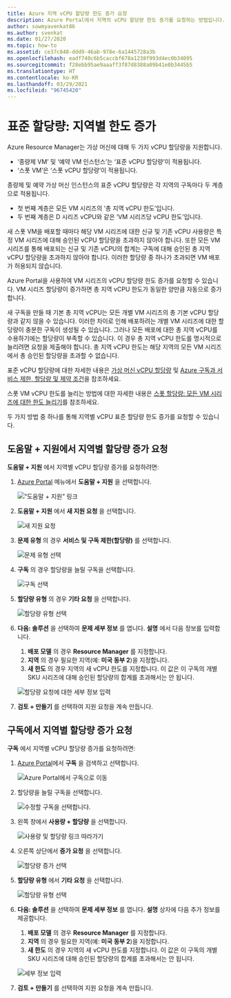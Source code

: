 ```yaml
---
title: Azure 지역 vCPU 할당량 한도 증가 요청
description: Azure Portal에서 지역의 vCPU 할당량 한도 증가를 요청하는 방법입니다.
author: sowmyavenkat86
ms.author: svenkat
ms.date: 01/27/2020
ms.topic: how-to
ms.assetid: ce37c848-ddd9-46ab-978e-6a1445728a3b
ms.openlocfilehash: eadf740c6b5caccbf678a1238f993d4ec0b34095
ms.sourcegitcommit: f28ebb95ae9aaaff3f87d8388a09b41e0b3445b5
ms.translationtype: HT
ms.contentlocale: ko-KR
ms.lasthandoff: 03/29/2021
ms.locfileid: "96745420"
---
```

# <a name="standard-quota-increase-limits-by-region"></a>표준 할당량: 지역별 한도 증가

Azure Resource Manager는 가상 머신에 대해 두 가지 vCPU 할당량을 지원합니다.

* ‘종량제 VM’ 및 ‘예약 VM 인스턴스’는 ‘표준 vCPU 할당량’이 적용됩니다.  
* ‘스폿 VM’은 ‘스폿 vCPU 할당량’이 적용됩니다. 

종량제 및 예약 가상 머신 인스턴스의 표준 vCPU 할당량은 각 지역의 구독마다 두 계층으로 적용됩니다.

* 첫 번째 계층은 모든 VM 시리즈의 ‘총 지역 vCPU 한도’입니다.
* 두 번째 계층은 D 시리즈 vCPU와 같은 ‘VM 시리즈당 vCPU 한도’입니다.

새 스폿 VM을 배포할 때마다 해당 VM 시리즈에 대한 신규 및 기존 vCPU 사용량은 특정 VM 시리즈에 대해 승인된 vCPU 할당량을 초과하지 않아야 합니다. 또한 모든 VM 시리즈를 통해 배포되는 신규 및 기존 vCPU의 합계는 구독에 대해 승인된 총 지역 vCPU 할당량을 초과하지 않아야 합니다. 이러한 할당량 중 하나가 초과되면 VM 배포가 허용되지 않습니다.

Azure Portal을 사용하여 VM 시리즈의 vCPU 할당량 한도 증가를 요청할 수 있습니다. VM 시리즈 할당량이 증가하면 총 지역 vCPU 한도가 동일한 양만큼 자동으로 증가합니다.

새 구독을 만들 때 기본 총 지역 vCPU는 모든 개별 VM 시리즈의 총 기본 vCPU 할당량과 같지 않을 수 있습니다. 이러한 차이로 인해 배포하려는 개별 VM 시리즈에 대한 할당량이 충분한 구독이 생성될 수 있습니다. 그러나 모든 배포에 대한 총 지역 vCPU를 수용하기에는 할당량이 부족할 수 있습니다. 이 경우 총 지역 vCPU 한도를 명시적으로 늘리려면 요청을 제출해야 합니다. 총 지역 vCPU 한도는 해당 지역의 모든 VM 시리즈에서 총 승인된 할당량을 초과할 수 없습니다.

표준 vCPU 할당량에 대한 자세한 내용은 [가상 머신 vCPU 할당량](../../virtual-machines/windows/quotas.md) 및 [Azure 구독과 서비스 제한, 할당량 및 제약 조건](../../azure-resource-manager/management/azure-subscription-service-limits.md)을 참조하세요.

스폿 VM vCPU 한도를 늘리는 방법에 대한 자세한 내용은 [스폿 할당량: 모든 VM 시리즈에 대한 한도 늘리기](low-priority-quota.md)를 참조하세요.

두 가지 방법 중 하나를 통해 지역별 vCPU 표준 할당량 한도 증가를 요청할 수 있습니다.

## <a name="request-a-quota-increase-by-region-from-help--support"></a>도움말 + 지원에서 지역별 할당량 증가 요청

**도움말 + 지원** 에서 지역별 vCPU 할당량 증가를 요청하려면:

1. [Azure Portal](https://portal.azure.com) 메뉴에서 **도움말 + 지원** 을 선택합니다.

   ![“도움말 + 지원” 링크](./media/resource-manager-core-quotas-request/help-plus-support.png)

1. **도움말 + 지원** 에서 **새 지원 요청** 을 선택합니다.

    ![새 지원 요청](./media/resource-manager-core-quotas-request/new-support-request.png)

1. **문제 유형** 의 경우 **서비스 및 구독 제한(할당량)** 를 선택합니다.

   ![문제 유형 선택](./media/resource-manager-core-quotas-request/select-quota-issue-type.png)

1. **구독** 의 경우 할당량을 늘릴 구독을 선택합니다.

   ![구독 선택](./media/resource-manager-core-quotas-request/select-subscription-support-request.png)

1. **할당량 유형** 의 경우 **기타 요청** 을 선택합니다.

   ![할당량 유형 선택](./media/resource-manager-core-quotas-request/regional-quotatype.png)

1. **다음: 솔루션** 을 선택하여 **문제 세부 정보** 를 엽니다. **설명** 에서 다음 정보를 입력합니다.

    1. **배포 모델** 의 경우 **Resource Manager** 를 지정합니다.  
    1. **지역** 의 경우 필요한 지역(예: **미국 동부 2**)을 지정합니다.  
    1. **새 한도** 의 경우 지역의 새 vCPU 한도를 지정합니다. 이 값은 이 구독의 개별 SKU 시리즈에 대해 승인된 할당량의 합계를 초과해서는 안 됩니다.

    ![할당량 요청에 대한 세부 정보 입력](./media/resource-manager-core-quotas-request/regional-details.png)

1. **검토 + 만들기** 를 선택하여 지원 요청을 계속 만듭니다.

## <a name="request-a-quota-increase-by-region-from-subscriptions"></a>구독에서 지역별 할당량 증가 요청

**구독** 에서 지역별 vCPU 할당량 증가를 요청하려면:

1. [Azure Portal](https://portal.azure.com)에서 **구독** 을 검색하고 선택합니다.

   ![Azure Portal에서 구독으로 이동](./media/resource-manager-core-quotas-request/search-for-subscriptions.png)

1. 할당량을 늘릴 구독을 선택합니다.

   ![수정할 구독을 선택합니다.](./media/resource-manager-core-quotas-request/select-subscription-change-quota.png)

1. 왼쪽 창에서 **사용량 + 할당량** 을 선택합니다.

   ![사용량 및 할당량 링크 따라가기](./media/resource-manager-core-quotas-request/select-usage-plus-quotas.png)

1. 오른쪽 상단에서 **증가 요청** 을 선택합니다.

   ![할당량 증가 선택](./media/resource-manager-core-quotas-request/request-increase-from-subscription.png)

1. **할당량 유형** 에서 **기타 요청** 을 선택합니다.

   ![할당량 유형 선택](./media/resource-manager-core-quotas-request/regional-quotatype.png)

1. **다음: 솔루션** 을 선택하여 **문제 세부 정보** 를 엽니다. **설명** 상자에 다음 추가 정보를 제공합니다.

    1. **배포 모델** 의 경우 **Resource Manager** 를 지정합니다.  
    1. **지역** 의 경우 필요한 지역(예: **미국 동부 2**)을 지정합니다.  
    1. **새 한도** 의 경우 지역의 새 vCPU 한도를 지정합니다. 이 값은 이 구독의 개별 SKU 시리즈에 대해 승인된 할당량의 합계를 초과해서는 안 됩니다.

    ![세부 정보 입력](./media/resource-manager-core-quotas-request/regional-details.png)

1. **검토 + 만들기** 를 선택하여 지원 요청을 계속 만듭니다.
